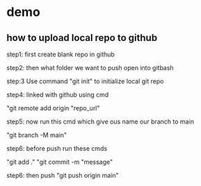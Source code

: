 # demo

## how to upload local repo to github

step1: first create blank repo in github

step2: then what folder we want to push open into gitbash

step:3  Use command  "git init" to initialize local git repo 

step4: linked with github using cmd

"git remote add origin "repo_url"

step5: now run this cmd which give ous name our branch to main

"git branch -M main"

step6: before push run these cmds

"git add ."
"git commit -m "message"

step6: then push
"git push origin main"

